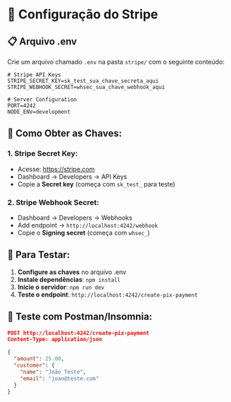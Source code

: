 # 🔑 Configuração do Stripe

## 📋 **Arquivo .env**

Crie um arquivo chamado `.env` na pasta `stripe/` com o seguinte conteúdo:

```env
# Stripe API Keys
STRIPE_SECRET_KEY=sk_test_sua_chave_secreta_aqui
STRIPE_WEBHOOK_SECRET=whsec_sua_chave_webhook_aqui

# Server Configuration
PORT=4242
NODE_ENV=development
```

## 🔑 **Como Obter as Chaves:**

### **1. Stripe Secret Key:**
- Acesse: https://stripe.com
- Dashboard → Developers → API Keys
- Copie a **Secret key** (começa com `sk_test_` para teste)

### **2. Stripe Webhook Secret:**
- Dashboard → Developers → Webhooks
- Add endpoint → `http://localhost:4242/webhook`
- Copie o **Signing secret** (começa com `whsec_`)

## 🚀 **Para Testar:**

1. **Configure as chaves** no arquivo .env
2. **Instale dependências**: `npm install`
3. **Inicie o servidor**: `npm run dev`
4. **Teste o endpoint**: `http://localhost:4242/create-pix-payment`

## 📱 **Teste com Postman/Insomnia:**

```json
POST http://localhost:4242/create-pix-payment
Content-Type: application/json

{
  "amount": 25.00,
  "customer": {
    "name": "João Teste",
    "email": "joao@teste.com"
  }
}
```
